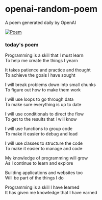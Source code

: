 
# openai-random-poem
 A poem generated daily by OpenAI

[![Poem](https://github.com/fbiego/openai-random-poem/actions/workflows/main.yml/badge.svg)](https://github.com/fbiego/openai-random-poem/actions/workflows/main.yml)

### today's poem  
  
Programming is a skill that I must learn  
To help me create the things I yearn  
  
It takes patience and practice and thought  
To achieve the goals I have sought  
  
I will break problems down into small chunks  
To figure out how to make them work  
  
I will use loops to go through data  
To make sure everything is up to date  
  
I will use conditionals to direct the flow  
To get to the results that I will know  
  
I will use functions to group code  
To make it easier to debug and load  
  
I will use classes to structure the code  
To make it easier to manage and code  
  
My knowledge of programming will grow  
As I continue to learn and explore  
  
Building applications and websites too  
Will be part of the things I do  
  
Programming is a skill I have learned  
It has given me knowledge that I have earned